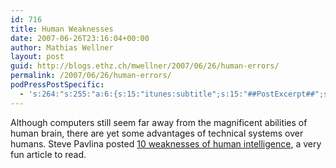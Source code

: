 ```yaml
---
id: 716
title: Human Weaknesses
date: 2007-06-26T23:16:04+00:00
author: Mathias Wellner
layout: post
guid: http://blogs.ethz.ch/mwellner/2007/06/26/human-errors/
permalink: /2007/06/26/human-errors/
podPressPostSpecific:
  - 's:264:"s:255:"a:6:{s:15:"itunes:subtitle";s:15:"##PostExcerpt##";s:14:"itunes:summary";s:15:"##PostExcerpt##";s:15:"itunes:keywords";s:17:"##WordPressCats##";s:13:"itunes:author";s:10:"##Global##";s:15:"itunes:explicit";s:7:"Default";s:12:"itunes:block";s:7:"Default";}";";'
---
```

Although computers still seem far away from the magnificent abilities of human brain, there are yet some advantages of technical systems over humans. Steve Pavlina posted [10 weaknesses of human intelligence](http://www.stevepavlina.com/blog/2007/06/10-weaknesses-of-human-intelligence/), a very fun article to read.